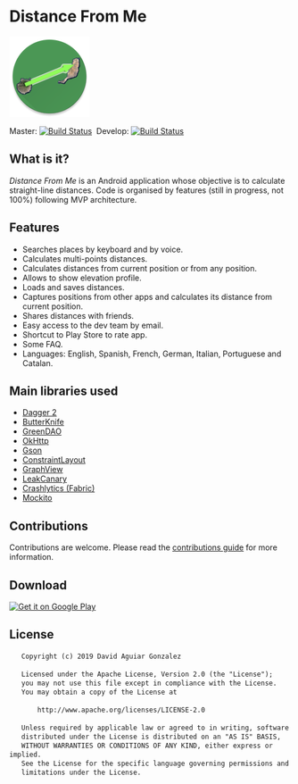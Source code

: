 # Distance From Me
![Image](/app/src/main/res/drawable-xxhdpi/ic_launcher.png)

Master: [![Build Status](https://api.travis-ci.org/siempredelao/Distance-From-Me-Android.svg?branch=master)](https://travis-ci.org/siempredelao/Distance-From-Me-Android)
&nbsp;Develop: [![Build Status](https://api.travis-ci.org/siempredelao/Distance-From-Me-Android.svg?branch=develop)](https://travis-ci.org/siempredelao/Distance-From-Me-Android)

## What is it?
*Distance From Me* is an Android application whose objective is to calculate straight-line distances.
Code is organised by features (still in progress, not 100%) following MVP architecture.

## Features
* Searches places by keyboard and by voice.
* Calculates multi-points distances.
* Calculates distances from current position or from any position.
* Allows to show elevation profile.
* Loads and saves distances.
* Captures positions from other apps and calculates its distance from current position.
* Shares distances with friends.
* Easy access to the dev team by email.
* Shortcut to Play Store to rate app.
* Some FAQ.
* Languages: English, Spanish, French, German, Italian, Portuguese and Catalan.

## Main libraries used
* [Dagger 2](http://google.github.io/dagger/)
* [ButterKnife](http://jakewharton.github.io/butterknife)
* [GreenDAO](http://greenrobot.org/greendao/)
* [OkHttp](http://square.github.io/okhttp/)
* [Gson](https://github.com/google/gson)
* [ConstraintLayout](https://developer.android.com/training/constraint-layout/index.html)
* [GraphView](http://www.android-graphview.org/)
* [LeakCanary](https://github.com/square/leakcanary)
* [Crashlytics (Fabric)](https://fabric.io/kits/android/crashlytics)
* [Mockito](http://site.mockito.org/)

## Contributions
Contributions are welcome. Please read the [contributions guide](CONTRIBUTING.md) for more information. 

## Download
[![Get it on Google Play](https://developer.android.com/images/brand/en_generic_rgb_wo_60.png)](http://goo.gl/0IBHFN)

## License
```
   Copyright (c) 2019 David Aguiar Gonzalez

   Licensed under the Apache License, Version 2.0 (the "License");
   you may not use this file except in compliance with the License.
   You may obtain a copy of the License at

       http://www.apache.org/licenses/LICENSE-2.0

   Unless required by applicable law or agreed to in writing, software
   distributed under the License is distributed on an "AS IS" BASIS,
   WITHOUT WARRANTIES OR CONDITIONS OF ANY KIND, either express or implied.
   See the License for the specific language governing permissions and
   limitations under the License.
```